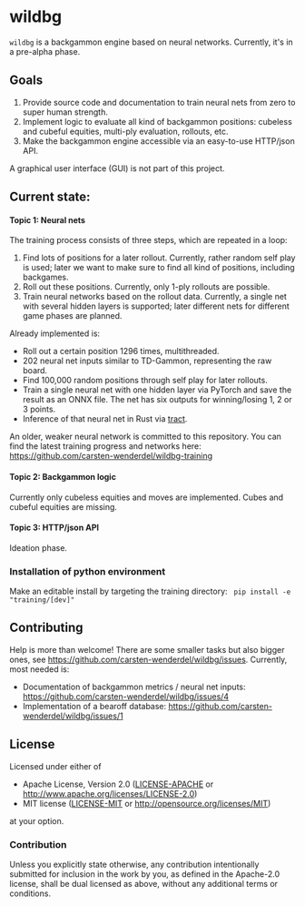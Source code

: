 # wildbg

`wildbg` is a backgammon engine based on neural networks. Currently, it's in a pre-alpha phase.

## Goals

1. Provide source code and documentation to train neural nets from zero to super human strength.
2. Implement logic to evaluate all kind of backgammon positions: cubeless and cubeful equities, multi-ply evaluation, rollouts, etc.
3. Make the backgammon engine accessible via an easy-to-use HTTP/json API.

A graphical user interface (GUI) is not part of this project.

## Current state:

#### Topic 1: Neural nets

The training process consists of three steps, which are repeated in a loop:
1. Find lots of positions for a later rollout. Currently, rather random self play is used; later we want to make sure to find all kind of positions, including backgames.
2. Roll out these positions. Currently, only 1-ply rollouts are possible.
3. Train neural networks based on the rollout data. Currently, a single net with several hidden layers is supported; later different nets for different game phases are planned.

Already implemented is:
* Roll out a certain position 1296 times, multithreaded.
* 202 neural net inputs similar to TD-Gammon, representing the raw board.
* Find 100,000 random positions through self play for later rollouts.
* Train a single neural net with one hidden layer via PyTorch and save the result as an ONNX file. The net has six outputs for winning/losing 1, 2 or 3 points.
* Inference of that neural net in Rust via [tract](https://github.com/sonos/tract).

An older, weaker neural network is committed to this repository.  You can find the latest training progress and networks here: https://github.com/carsten-wenderdel/wildbg-training

#### Topic 2: Backgammon logic
Currently only cubeless equities and moves are implemented. Cubes and cubeful equities are missing.

#### Topic 3: HTTP/json API
Ideation phase.

### Installation of python environment

Make an editable install by targeting the training directory:
``` pip install -e "training/[dev]"```

## Contributing

Help is more than welcome! There are some smaller tasks but also bigger ones, see https://github.com/carsten-wenderdel/wildbg/issues.
Currently, most needed is:
- Documentation of backgammon metrics / neural net inputs: https://github.com/carsten-wenderdel/wildbg/issues/4
- Implementation of a bearoff database: https://github.com/carsten-wenderdel/wildbg/issues/1

## License

Licensed under either of

* Apache License, Version 2.0
  ([LICENSE-APACHE](LICENSE-APACHE) or http://www.apache.org/licenses/LICENSE-2.0)
* MIT license
  ([LICENSE-MIT](LICENSE-MIT) or http://opensource.org/licenses/MIT)

at your option.

### Contribution

Unless you explicitly state otherwise, any contribution intentionally submitted
for inclusion in the work by you, as defined in the Apache-2.0 license, shall be
dual licensed as above, without any additional terms or conditions.
